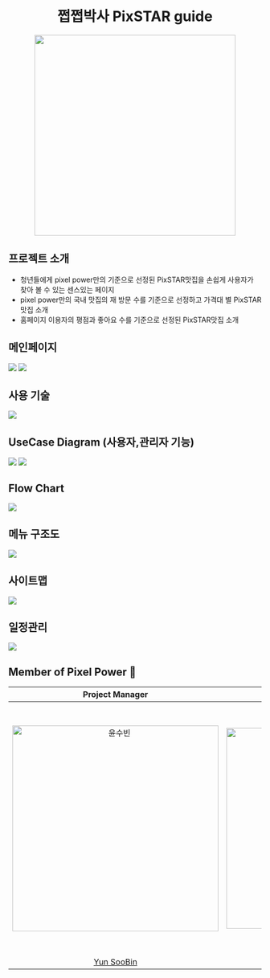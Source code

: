 <h1 align = "center">쩝쩝박사 PixSTAR guide</h1>
<p align="center"><img align="center" width= 400px src="https://github.com/nunu1101/React/assets/134928447/a3255afd-a5ce-4791-99a1-a8558eb862d6"> </p>


## 프로젝트 소개
- 청년들에게 pixel power만의 기준으로 선정된 PixSTAR맛집을 손쉽게 사용자가 찾아 볼 수 있는 센스있는 페이지
- pixel power만의 국내 맛집의 재 방문 수를 기준으로 선정하고 가격대 별 PixSTAR 맛집 소개
- 홈페이지 이용자의 평점과 좋아요 수를 기준으로 선정된 PixSTAR맛집 소개

## 메인페이지
<img src="https://github.com/Pixel-Power/Pixstar-guide/assets/134928447/211bbeb3-f678-46b1-9625-802d72b08867">
<img src="https://github.com/Pixel-Power/Pixstar-guide/assets/134928447/e13b5521-33dc-4f5f-87b4-a0856a0cb50e">

## 사용 기술
<img src="https://github.com/Pixel-Power/.github/assets/134928447/e2cc050b-d6fe-48fe-a534-c431af00695e">

## UseCase Diagram (사용자,관리자 기능)
<img src="https://github.com/nunu1101/React/assets/134928447/f1dedfe3-67d7-4da8-971a-bf30292845b3">
<img src="https://github.com/nunu1101/React/assets/134928447/f76333f4-2afc-4fb2-8f40-69ff3348965a">

## Flow Chart
<img src="https://github.com/Pixel-Power/Pixstar-guide/assets/134928447/8d009606-f039-4b0f-8607-87e24c677237">

## 메뉴 구조도
<img src="https://github.com/Pixel-Power/Pixstar-guide/assets/134928447/ff1210b0-7dab-404b-bb5f-325554da817d">

## 사이트맵
<img src="https://github.com/Pixel-Power/Pixstar-guide/assets/134928447/839fc928-4eeb-4637-a28d-8308689b891d">

## 일정관리
<img src="https://github.com/Pixel-Power/Pixstar-guide/assets/134928447/3d95db63-d7dd-473b-b601-1c1434470f17">

## Member of Pixel Power 💪
|                                         Project Manager                                          |                                         Configuration Manager                                          |                                                                                   |                                                                                  |                                                                               | 
| :--------------------------------------------------------------------------------------: | :--------------------------------------------------------------------------------------: | :--------------------------------------------------------------------------------------: | :-------------------------------------------------------------------------------------: | :-----------------------------------------------------------------------------------: |
| <img src="https://avatars.githubusercontent.com/u/134928447?v=4" width=410px alt="윤수빈"/> | <img src="https://avatars.githubusercontent.com/u/152046800?v=4" width=400px alt="조은성"/> | <img src="https://avatars.githubusercontent.com/u/155221216?s=70&v=4" width=500px alt="강민서"/> | <img src="https://avatars.githubusercontent.com/u/157683550?s=70&v=4" width=500px alt="김진용"> | <img src="https://avatars.githubusercontent.com/u/157683303?s=70&v=4" width=500px alt="윤해빈"> |
|                       [Yun SooBin](https://github.com/nunu1101)                        |                            [Cho EunSeong](https://github.com/eunseongjo)                            |                            [Kang MinSeo](https://github.com/KANGMINSEO0)                            |                          [Kim JinYong](https://github.com/rlawlsdyd5932)                           |                         [Yun HaeBin](https://github.com/Bini0104)                         |
